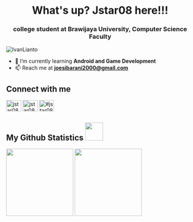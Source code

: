 <h1 align="center">What's up? Jstar08 here!!!</h1>
<h3 align="center">college student at Brawijaya University, Computer Science Faculty</h3>

<p align="left"> <img src="https://komarev.com/ghpvc/?username=IvanLianto&label=Profile%20views&color=0e75b6&style=flat" alt="IvanLianto" /> </p>

- 🌱 I’m currently learning **Android and Game Development**
- 📫 Reach me at **joesibarani2000@gmail.com**

<h2 align="left">Connect with me</h2>
<p align="left">
<a href="https://www.linkedin.com/in/joe-sibarani/" target="blank"><img align="center" src="https://raw.githubusercontent.com/rahuldkjain/github-profile-readme-generator/master/src/images/icons/Social/linked-in-alt.svg" alt="jstar08" height="30" width="40" /></a>
<a href="https://www.instagram.com/jstar08_tnt" target="blank"><img align="center" src="https://raw.githubusercontent.com/rahuldkjain/github-profile-readme-generator/master/src/images/icons/Social/instagram.svg" alt="jstar08" height="30" width="40" /></a>
<a href="https://discord.gg/#jstar087808" target="blank"><img align="center" src="https://raw.githubusercontent.com/rahuldkjain/github-profile-readme-generator/master/src/images/icons/Social/discord.svg" alt="#jstar087808" height="30" width="40" /></a>
</p>

<h2 align="left">My Github Statistics <img src = "https://media.giphy.com/media/RVWSqOsgDAq0W3051o/giphy.gif" width = 48px> </h2>
<p>
  <img height="180em" src="https://github-readme-stats-eight-theta.vercel.app/api?username=jstar08&show_icons=true&theme=dark&include_all_commits=true&count_private=true"/>
  <img height="180em" src="https://github-readme-stats-eight-theta.vercel.app/api/top-langs/?username=jstar08&layout=compact&langs_count=8&theme=dark"/>
</p>

